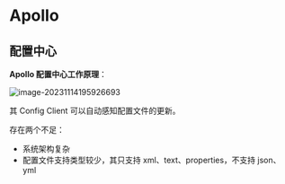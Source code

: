 # Apollo

## 配置中心

**Apollo 配置中心工作原理**：

![image-20231114195926693](https://cdn.jsdelivr.net/gh/letengzz/tc2/img202311141959437.png)

其 Config Client 可以自动感知配置文件的更新。

存在两个不足： 

- 系统架构复杂 
- 配置文件支持类型较少，其只支持 xml、text、properties，不支持 json、yml